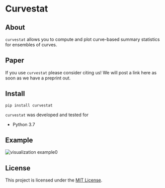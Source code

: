 # Curvestat
## About

`curvestat` allows you to compute and plot curve-based summary statistics for ensembles of curves.


## Paper

If you use `curvestat` please consider citing us! We will post a link here as soon as we have a preprint out.

## Install

    pip install curvestat

`curvestat` was developed and tested for 

* Python 3.7

## Example


![visualization example0](https://github.com/jonassjuul/curvestat/tests/test_outputs/all_or_nothing_full.png)

## License

This project is licensed under the [MIT License](https://github.com/jonassjuul/curvestat/curvestat/blob/master/LICENSE).
